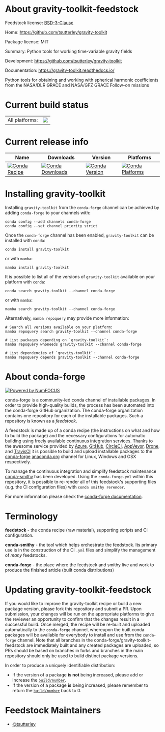 About gravity-toolkit-feedstock
===============================

Feedstock license: [BSD-3-Clause](https://github.com/conda-forge/gravity-toolkit-feedstock/blob/main/LICENSE.txt)

Home: https://github.com/tsutterley/gravity-toolkit

Package license: MIT

Summary: Python tools for working time-variable gravity fields

Development: https://github.com/tsutterley/gravity-toolkit

Documentation: https://gravity-toolkit.readthedocs.io/

Python tools for obtaining and working with spherical harmonic coefficients
from the NASA/DLR GRACE and NASA/GFZ GRACE Follow-on missions


Current build status
====================


<table><tr><td>All platforms:</td>
    <td>
      <a href="https://dev.azure.com/conda-forge/feedstock-builds/_build/latest?definitionId=25930&branchName=main">
        <img src="https://dev.azure.com/conda-forge/feedstock-builds/_apis/build/status/gravity-toolkit-feedstock?branchName=main">
      </a>
    </td>
  </tr>
</table>

Current release info
====================

| Name | Downloads | Version | Platforms |
| --- | --- | --- | --- |
| [![Conda Recipe](https://img.shields.io/badge/recipe-gravity--toolkit-green.svg)](https://anaconda.org/conda-forge/gravity-toolkit) | [![Conda Downloads](https://img.shields.io/conda/dn/conda-forge/gravity-toolkit.svg)](https://anaconda.org/conda-forge/gravity-toolkit) | [![Conda Version](https://img.shields.io/conda/vn/conda-forge/gravity-toolkit.svg)](https://anaconda.org/conda-forge/gravity-toolkit) | [![Conda Platforms](https://img.shields.io/conda/pn/conda-forge/gravity-toolkit.svg)](https://anaconda.org/conda-forge/gravity-toolkit) |

Installing gravity-toolkit
==========================

Installing `gravity-toolkit` from the `conda-forge` channel can be achieved by adding `conda-forge` to your channels with:

```
conda config --add channels conda-forge
conda config --set channel_priority strict
```

Once the `conda-forge` channel has been enabled, `gravity-toolkit` can be installed with `conda`:

```
conda install gravity-toolkit
```

or with `mamba`:

```
mamba install gravity-toolkit
```

It is possible to list all of the versions of `gravity-toolkit` available on your platform with `conda`:

```
conda search gravity-toolkit --channel conda-forge
```

or with `mamba`:

```
mamba search gravity-toolkit --channel conda-forge
```

Alternatively, `mamba repoquery` may provide more information:

```
# Search all versions available on your platform:
mamba repoquery search gravity-toolkit --channel conda-forge

# List packages depending on `gravity-toolkit`:
mamba repoquery whoneeds gravity-toolkit --channel conda-forge

# List dependencies of `gravity-toolkit`:
mamba repoquery depends gravity-toolkit --channel conda-forge
```


About conda-forge
=================

[![Powered by
NumFOCUS](https://img.shields.io/badge/powered%20by-NumFOCUS-orange.svg?style=flat&colorA=E1523D&colorB=007D8A)](https://numfocus.org)

conda-forge is a community-led conda channel of installable packages.
In order to provide high-quality builds, the process has been automated into the
conda-forge GitHub organization. The conda-forge organization contains one repository
for each of the installable packages. Such a repository is known as a *feedstock*.

A feedstock is made up of a conda recipe (the instructions on what and how to build
the package) and the necessary configurations for automatic building using freely
available continuous integration services. Thanks to the awesome service provided by
[Azure](https://azure.microsoft.com/en-us/services/devops/), [GitHub](https://github.com/),
[CircleCI](https://circleci.com/), [AppVeyor](https://www.appveyor.com/),
[Drone](https://cloud.drone.io/welcome), and [TravisCI](https://travis-ci.com/)
it is possible to build and upload installable packages to the
[conda-forge](https://anaconda.org/conda-forge) [anaconda.org](https://anaconda.org/)
channel for Linux, Windows and OSX respectively.

To manage the continuous integration and simplify feedstock maintenance
[conda-smithy](https://github.com/conda-forge/conda-smithy) has been developed.
Using the ``conda-forge.yml`` within this repository, it is possible to re-render all of
this feedstock's supporting files (e.g. the CI configuration files) with ``conda smithy rerender``.

For more information please check the [conda-forge documentation](https://conda-forge.org/docs/).

Terminology
===========

**feedstock** - the conda recipe (raw material), supporting scripts and CI configuration.

**conda-smithy** - the tool which helps orchestrate the feedstock.
                   Its primary use is in the construction of the CI ``.yml`` files
                   and simplify the management of *many* feedstocks.

**conda-forge** - the place where the feedstock and smithy live and work to
                  produce the finished article (built conda distributions)


Updating gravity-toolkit-feedstock
==================================

If you would like to improve the gravity-toolkit recipe or build a new
package version, please fork this repository and submit a PR. Upon submission,
your changes will be run on the appropriate platforms to give the reviewer an
opportunity to confirm that the changes result in a successful build. Once
merged, the recipe will be re-built and uploaded automatically to the
`conda-forge` channel, whereupon the built conda packages will be available for
everybody to install and use from the `conda-forge` channel.
Note that all branches in the conda-forge/gravity-toolkit-feedstock are
immediately built and any created packages are uploaded, so PRs should be based
on branches in forks and branches in the main repository should only be used to
build distinct package versions.

In order to produce a uniquely identifiable distribution:
 * If the version of a package **is not** being increased, please add or increase
   the [``build/number``](https://docs.conda.io/projects/conda-build/en/latest/resources/define-metadata.html#build-number-and-string).
 * If the version of a package **is** being increased, please remember to return
   the [``build/number``](https://docs.conda.io/projects/conda-build/en/latest/resources/define-metadata.html#build-number-and-string)
   back to 0.

Feedstock Maintainers
=====================

* [@tsutterley](https://github.com/tsutterley/)

